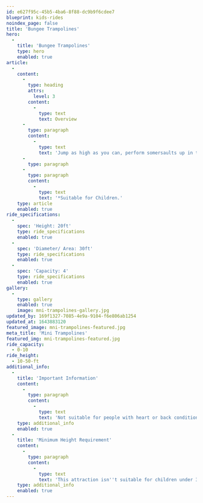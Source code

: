 ```yaml
---
id: e627f95c-45b5-4ba6-8f88-dc9b9f6cdee7
blueprint: kids-rides
noindex_page: false
title: 'Bungee Trampolines'
hero:
  -
    title: 'Bungee Trampolines'
    type: hero
    enabled: true
article:
  -
    content:
      -
        type: heading
        attrs:
          level: 3
        content:
          -
            type: text
            text: Overview
      -
        type: paragraph
        content:
          -
            type: text
            text: 'Jump as high as you can, perform somersaults up in the air with the knowledge you are safely strapped in.'
      -
        type: paragraph
      -
        type: paragraph
        content:
          -
            type: text
            text: '*Suitable for Children.'
    type: article
    enabled: true
ride_specifications:
  -
    spec: 'Height: 20ft'
    type: ride_specifications
    enabled: true
  -
    spec: 'Diameter/ Area: 30ft'
    type: ride_specifications
    enabled: true
  -
    spec: 'Capacity: 4'
    type: ride_specifications
    enabled: true
gallery:
  -
    type: gallery
    enabled: true
    image: mni-trampolines-gallery.jpg
updated_by: 169f1327-7085-4e9a-9104-f6e806ab1254
updated_at: 1643883120
featured_image: mni-trampolines-featured.jpg
meta_title: 'Mini Trampolines'
featured_img: mni-trampolines-featured.jpg
ride_capacity:
  - 0-10
ride_height:
  - 10-50-ft
additional_info:
  -
    title: 'Important Information'
    content:
      -
        type: paragraph
        content:
          -
            type: text
            text: 'Not suitable for people with heart or back conditions or of a nervous disposition should avoid riding. Other medical conditions that may preclude riding include pregnancy, recent surgery, broken bones, or neck problems.'
    type: additional_info
    enabled: true
  -
    title: 'Minimum Height Requirement'
    content:
      -
        type: paragraph
        content:
          -
            type: text
            text: 'This attraction isn''t suitable for children under 3.'
    type: additional_info
    enabled: true
---
```

